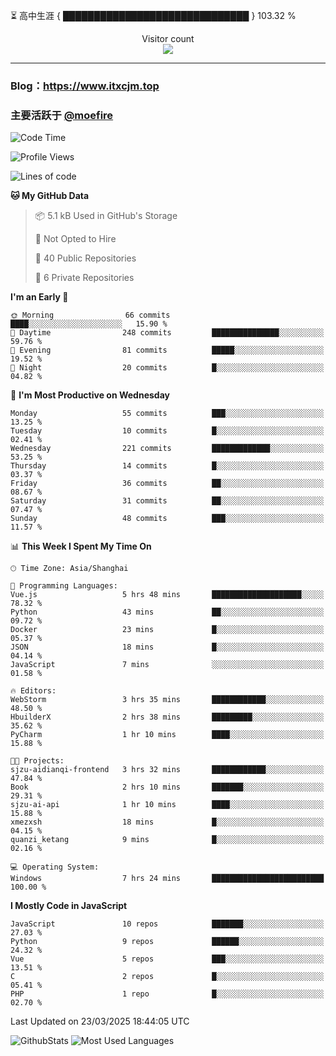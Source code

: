 ⏳ 高中生涯 { ██████████████████████████████ } 103.32 %
<p align="center"> 
  Visitor count<br>
  <img src="https://profile-counter.glitch.me/itxcjm/count.svg" />
</p>

---
### Blog：https://www.itxcjm.top
### 主要活跃于 [@moefire](https://github.com/moefire)
<!--START_SECTION:waka-->
![Code Time](http://img.shields.io/badge/Code%20Time-62%20hrs%2030%20mins-blue)

![Profile Views](http://img.shields.io/badge/Profile%20Views-0-blue)

![Lines of code](https://img.shields.io/badge/From%20Hello%20World%20I%27ve%20Written-795.7%20thousand%20lines%20of%20code-blue)

**🐱 My GitHub Data** 

> 📦 5.1 kB Used in GitHub's Storage 
 > 
> 🚫 Not Opted to Hire
 > 
> 📜 40 Public Repositories 
 > 
> 🔑 6 Private Repositories 
 > 
**I'm an Early 🐤** 

```text
🌞 Morning                66 commits          ████░░░░░░░░░░░░░░░░░░░░░   15.90 % 
🌆 Daytime                248 commits         ███████████████░░░░░░░░░░   59.76 % 
🌃 Evening                81 commits          █████░░░░░░░░░░░░░░░░░░░░   19.52 % 
🌙 Night                  20 commits          █░░░░░░░░░░░░░░░░░░░░░░░░   04.82 % 
```
📅 **I'm Most Productive on Wednesday** 

```text
Monday                   55 commits          ███░░░░░░░░░░░░░░░░░░░░░░   13.25 % 
Tuesday                  10 commits          █░░░░░░░░░░░░░░░░░░░░░░░░   02.41 % 
Wednesday                221 commits         █████████████░░░░░░░░░░░░   53.25 % 
Thursday                 14 commits          █░░░░░░░░░░░░░░░░░░░░░░░░   03.37 % 
Friday                   36 commits          ██░░░░░░░░░░░░░░░░░░░░░░░   08.67 % 
Saturday                 31 commits          ██░░░░░░░░░░░░░░░░░░░░░░░   07.47 % 
Sunday                   48 commits          ███░░░░░░░░░░░░░░░░░░░░░░   11.57 % 
```


📊 **This Week I Spent My Time On** 

```text
🕑︎ Time Zone: Asia/Shanghai

💬 Programming Languages: 
Vue.js                   5 hrs 48 mins       ████████████████████░░░░░   78.32 % 
Python                   43 mins             ██░░░░░░░░░░░░░░░░░░░░░░░   09.72 % 
Docker                   23 mins             █░░░░░░░░░░░░░░░░░░░░░░░░   05.37 % 
JSON                     18 mins             █░░░░░░░░░░░░░░░░░░░░░░░░   04.14 % 
JavaScript               7 mins              ░░░░░░░░░░░░░░░░░░░░░░░░░   01.58 % 

🔥 Editors: 
WebStorm                 3 hrs 35 mins       ████████████░░░░░░░░░░░░░   48.50 % 
HbuilderX                2 hrs 38 mins       █████████░░░░░░░░░░░░░░░░   35.62 % 
PyCharm                  1 hr 10 mins        ████░░░░░░░░░░░░░░░░░░░░░   15.88 % 

🐱‍💻 Projects: 
sjzu-aidianqi-frontend   3 hrs 32 mins       ████████████░░░░░░░░░░░░░   47.84 % 
Book                     2 hrs 10 mins       ███████░░░░░░░░░░░░░░░░░░   29.31 % 
sjzu-ai-api              1 hr 10 mins        ████░░░░░░░░░░░░░░░░░░░░░   15.88 % 
xmezxsh                  18 mins             █░░░░░░░░░░░░░░░░░░░░░░░░   04.15 % 
quanzi_ketang            9 mins              █░░░░░░░░░░░░░░░░░░░░░░░░   02.16 % 

💻 Operating System: 
Windows                  7 hrs 24 mins       █████████████████████████   100.00 % 
```

**I Mostly Code in JavaScript** 

```text
JavaScript               10 repos            ███████░░░░░░░░░░░░░░░░░░   27.03 % 
Python                   9 repos             ██████░░░░░░░░░░░░░░░░░░░   24.32 % 
Vue                      5 repos             ███░░░░░░░░░░░░░░░░░░░░░░   13.51 % 
C                        2 repos             █░░░░░░░░░░░░░░░░░░░░░░░░   05.41 % 
PHP                      1 repo              █░░░░░░░░░░░░░░░░░░░░░░░░   02.70 % 
```




 Last Updated on 23/03/2025 18:44:05 UTC
<!--END_SECTION:waka-->
![GithubStats](https://github-readme-stats-blue-three.vercel.app/api?username=itxcjm&show_icons=true&theme=light&layout=compact&locale=cn&include_all_commits=true&count_private=true&role=OWNER,ORGANIZATION_MEMBER,COLLABORATOR)
![Most Used Languages](https://github-readme-stats-blue-three.vercel.app/api/top-langs/?username=itxcjm&theme=light&layout=compact&count_private=true&role=OWNER,ORGANIZATION_MEMBER,COLLABORATOR)
